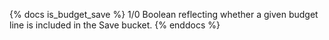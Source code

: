 {% docs is_budget_save %} 1/0 Boolean reflecting whether a given budget line is included in the Save bucket. {% enddocs %}